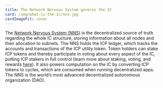 ```yaml
---
title: The Network Nervous System governs the IC
card: /img/what-is-the-ic/nns.jpg
cardImageFit: cover
---
```


The [Network Nervous System (NNS)](/how-it-works/1_about/08_network-nervous-system-nns.subpage.md) is the decentralized source of truth regarding the whole IC structure, storing information about all nodes and their allocation to subnets.
The NNS holds the ICP ledger, which tracks the accounts and transactions of the ICP utility token. Token holders can stake ICP tokens and thereby participate in voting about every aspect of the IC, putting ICP stakers in full control (learn more about staking, voting, and rewards [here](https://internetcomputer.org/how-it-works/network-nervous-system-nns/)). It also powers computation on the IC by converting ICP tokens to cycles, which are consumed when running decentralized apps.
The NNS is the world’s most advanced decentralized autonomous organization (DAO).
